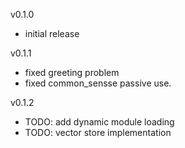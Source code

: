 v0.1.0
- initial release


v0.1.1 

- fixed greeting problem
- fixed common_sensse passive use. 

v0.1.2
- TODO: add dynamic module loading
- TODO: vector store implementation
